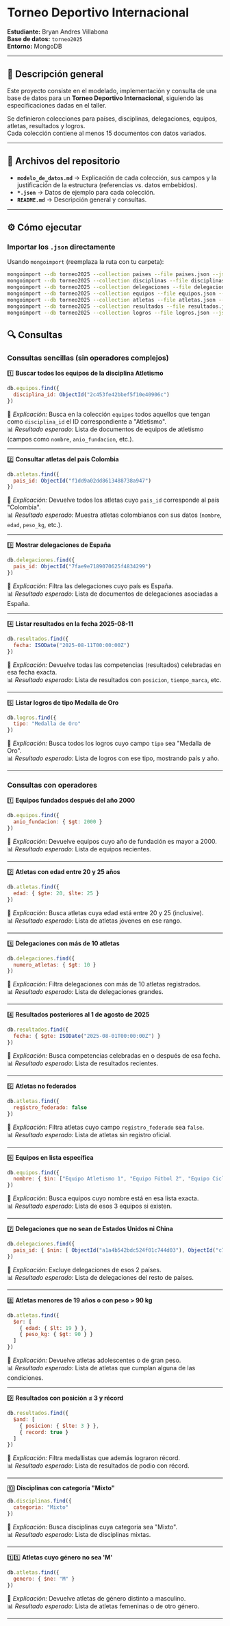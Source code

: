 # Torneo Deportivo Internacional

**Estudiante:** Bryan Andres Villabona  
**Base de datos:** `torneo2025`  
**Entorno:** MongoDB

---

## 📌 Descripción general

Este proyecto consiste en el modelado, implementación y consulta de una base de datos para un **Torneo Deportivo Internacional**, siguiendo las especificaciones dadas en el taller.

Se definieron colecciones para países, disciplinas, delegaciones, equipos, atletas, resultados y logros.  
Cada colección contiene al menos 15 documentos con datos variados.

---

## 📂 Archivos del repositorio

- **`modelo_de_datos.md`** → Explicación de cada colección, sus campos y la justificación de la estructura (referencias vs. datos embebidos).
- **`*.json`** → Datos de ejemplo para cada colección.
- **`README.md`** → Descripción general y consultas.

---

## ⚙️ Cómo ejecutar

### Importar los `.json` directamente
Usando `mongoimport` (reemplaza la ruta con tu carpeta):
```bash
mongoimport --db torneo2025 --collection paises --file paises.json --jsonArray
mongoimport --db torneo2025 --collection disciplinas --file disciplinas.json --jsonArray
mongoimport --db torneo2025 --collection delegaciones --file delegaciones.json --jsonArray
mongoimport --db torneo2025 --collection equipos --file equipos.json --jsonArray
mongoimport --db torneo2025 --collection atletas --file atletas.json --jsonArray
mongoimport --db torneo2025 --collection resultados --file resultados.json --jsonArray
mongoimport --db torneo2025 --collection logros --file logros.json --jsonArray
```

## 🔍 Consultas

### Consultas sencillas (sin operadores complejos)

1️⃣ **Buscar todos los equipos de la disciplina Atletismo**
```js
db.equipos.find({
  disciplina_id: ObjectId("2c453fe42bbef5f10e40906c")
})
```
📖 *Explicación:* Busca en la colección `equipos` todos aquellos que tengan como `disciplina_id` el ID correspondiente a "Atletismo".  
📊 *Resultado esperado:* Lista de documentos de equipos de atletismo (campos como `nombre`, `anio_fundacion`, etc.).

---

2️⃣ **Consultar atletas del país Colombia**
```js
db.atletas.find({
  pais_id: ObjectId("f1dd9a02dd8613488738a947")
})
```
📖 *Explicación:* Devuelve todos los atletas cuyo `pais_id` corresponde al país "Colombia".  
📊 *Resultado esperado:* Muestra atletas colombianos con sus datos (`nombre`, `edad`, `peso_kg`, etc.).

---

3️⃣ **Mostrar delegaciones de España**
```js
db.delegaciones.find({
  pais_id: ObjectId("7fae9e7189070625f4834299")
})
```
📖 *Explicación:* Filtra las delegaciones cuyo país es España.  
📊 *Resultado esperado:* Lista de documentos de delegaciones asociadas a España.

---

4️⃣ **Listar resultados en la fecha 2025-08-11**
```js
db.resultados.find({
  fecha: ISODate("2025-08-11T00:00:00Z")
})
```
📖 *Explicación:* Devuelve todas las competencias (resultados) celebradas en esa fecha exacta.  
📊 *Resultado esperado:* Lista de resultados con `posicion`, `tiempo_marca`, etc.

---

5️⃣ **Listar logros de tipo Medalla de Oro**
```js
db.logros.find({
  tipo: "Medalla de Oro"
})
```
📖 *Explicación:* Busca todos los logros cuyo campo `tipo` sea "Medalla de Oro".  
📊 *Resultado esperado:* Lista de logros con ese tipo, mostrando país y año.

---

### Consultas con operadores

1️⃣ **Equipos fundados después del año 2000**
```js
db.equipos.find({
  anio_fundacion: { $gt: 2000 }
})
```
📖 *Explicación:* Devuelve equipos cuyo año de fundación es mayor a 2000.  
📊 *Resultado esperado:* Lista de equipos recientes.

---

2️⃣ **Atletas con edad entre 20 y 25 años**
```js
db.atletas.find({
  edad: { $gte: 20, $lte: 25 }
})
```
📖 *Explicación:* Busca atletas cuya edad está entre 20 y 25 (inclusive).  
📊 *Resultado esperado:* Lista de atletas jóvenes en ese rango.

---

3️⃣ **Delegaciones con más de 10 atletas**
```js
db.delegaciones.find({
  numero_atletas: { $gt: 10 }
})
```
📖 *Explicación:* Filtra delegaciones con más de 10 atletas registrados.  
📊 *Resultado esperado:* Lista de delegaciones grandes.

---

4️⃣ **Resultados posteriores al 1 de agosto de 2025**
```js
db.resultados.find({
  fecha: { $gte: ISODate("2025-08-01T00:00:00Z") }
})
```
📖 *Explicación:* Busca competencias celebradas en o después de esa fecha.  
📊 *Resultado esperado:* Lista de resultados recientes.

---

5️⃣ **Atletas no federados**
```js
db.atletas.find({
  registro_federado: false
})
```
📖 *Explicación:* Filtra atletas cuyo campo `registro_federado` sea `false`.  
📊 *Resultado esperado:* Lista de atletas sin registro oficial.

---

6️⃣ **Equipos en lista específica**
```js
db.equipos.find({
  nombre: { $in: ["Equipo Atletismo 1", "Equipo Fútbol 2", "Equipo Ciclismo 3"] }
})
```
📖 *Explicación:* Busca equipos cuyo nombre está en esa lista exacta.  
📊 *Resultado esperado:* Lista de esos 3 equipos si existen.

---

7️⃣ **Delegaciones que no sean de Estados Unidos ni China**
```js
db.delegaciones.find({
  pais_id: { $nin: [ ObjectId("a1a4b542bdc524f01c744d03"), ObjectId("c73736613dfe8b6adc18412c") ] }
})
```
📖 *Explicación:* Excluye delegaciones de esos 2 países.  
📊 *Resultado esperado:* Lista de delegaciones del resto de países.

---

8️⃣ **Atletas menores de 19 años o con peso > 90 kg**
```js
db.atletas.find({
  $or: [
    { edad: { $lt: 19 } },
    { peso_kg: { $gt: 90 } }
  ]
})
```
📖 *Explicación:* Devuelve atletas adolescentes o de gran peso.  
📊 *Resultado esperado:* Lista de atletas que cumplan alguna de las condiciones.

---

9️⃣ **Resultados con posición ≤ 3 y récord**
```js
db.resultados.find({
  $and: [
    { posicion: { $lte: 3 } },
    { record: true }
  ]
})
```
📖 *Explicación:* Filtra medallistas que además lograron récord.  
📊 *Resultado esperado:* Lista de resultados de podio con récord.

---

🔟 **Disciplinas con categoría "Mixto"**
```js
db.disciplinas.find({
  categoria: "Mixto"
})
```
📖 *Explicación:* Busca disciplinas cuya categoría sea "Mixto".  
📊 *Resultado esperado:* Lista de disciplinas mixtas.

---

1️⃣1️⃣ **Atletas cuyo género no sea 'M'**
```js
db.atletas.find({
  genero: { $ne: "M" }
})
```
📖 *Explicación:* Devuelve atletas de género distinto a masculino.  
📊 *Resultado esperado:* Lista de atletas femeninas o de otro género.

---
